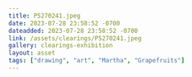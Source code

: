 ```yaml
---
title: P5270241.jpeg
date: 2023-07-28 23:58:52 -0700
dateadded: 2023-07-28 23:58:52 -0700
link: /assets/clearings/P5270241.jpeg
gallery: clearings-exhibition
layout: asset
tags: ["drawing", "art", "Martha", "Grapefruits"]
--- 
```

